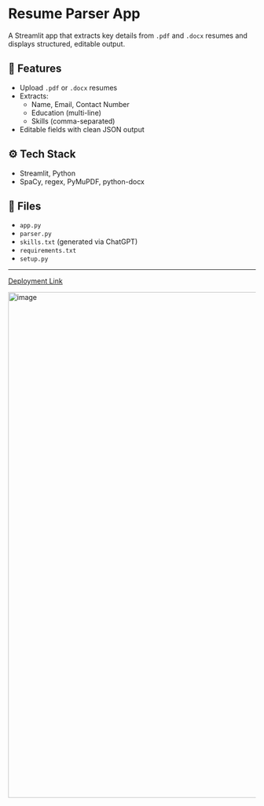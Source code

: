 # Resume Parser App

A Streamlit app that extracts key details from `.pdf` and `.docx` resumes and displays structured, editable output.

## 🚀 Features
- Upload `.pdf` or `.docx` resumes
- Extracts:
  - Name, Email, Contact Number
  - Education (multi-line)
  - Skills (comma-separated)
- Editable fields with clean JSON output

## ⚙️ Tech Stack
- Streamlit, Python
- SpaCy, regex, PyMuPDF, python-docx

## 📁 Files
- `app.py`
- `parser.py`
- `skills.txt` (generated via ChatGPT)
- `requirements.txt`
- `setup.py`

----

[Deployment Link](https://resume-parser-3110.streamlit.app/)

<img width="1914" height="1028" alt="image" src="https://github.com/user-attachments/assets/c85934ad-3f30-499b-a9e3-0e640b8d2e18" />


